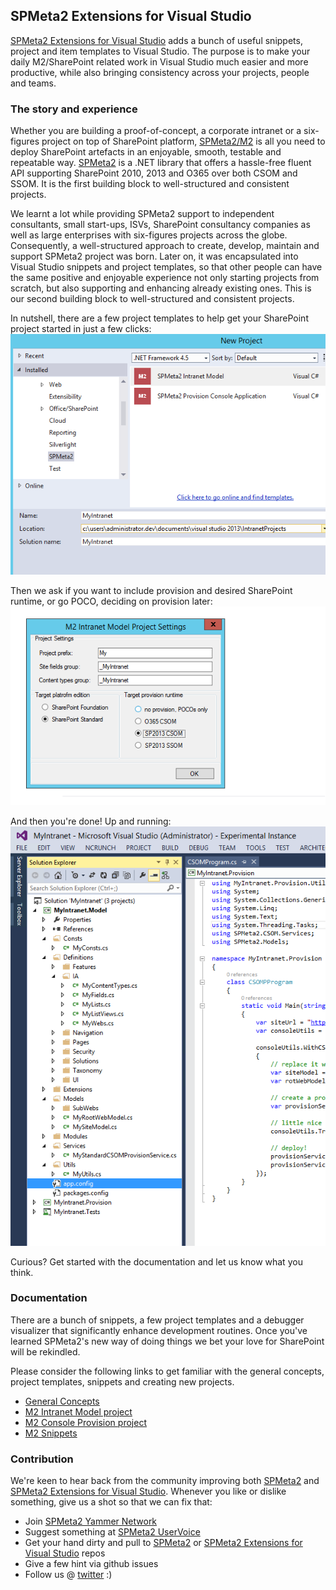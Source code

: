 ﻿---
LeftNavigationNode: true
TopNavigationNode: true
Subfolders: 
    - getting-started
Title: 'M2 VS Extensions Home'
Category: Guides
Tile: true
TileTitle: 'SPMeta2 VS Extensions'
TileOrder: 20
TileLink: true
TileLinkOrder: 10
TileCategory: Build and Deploy
TileDescription: 'Useful Visual Studio snippets, project and item templates to bootstrap SPMeta2 based projects.'
GitHubShowPanel: true
GitHubProjectName: spmeta2-vsixextensions
GitHubEditPageRelativeRepositoryUrl: https://github.com/SubPointSolutions/subpointsolutions-docs/edit/docs-build-tools-dev/SubPointSolutions.DocsNew/Views
---
## SPMeta2 Extensions for Visual Studio
[SPMeta2 Extensions for Visual Studio]("https://github.com/SubPointSolutions/spmeta2-vsixextensions") adds a bunch of useful snippets, project and item templates to Visual Studio. The purpose is to make your daily M2/SharePoint related work in Visual Studio much easier and more productive, while also bringing consistency across your projects, people and teams.

### The story and experience
Whether you are building a proof-of-concept, a corporate intranet or a six-figures project on top of SharePoint platform, 
[SPMeta2/M2]("https://github.com/SubPointSolutions/spmeta2") is all you need to deploy SharePoint artefacts in an enjoyable, smooth, testable and repeatable way. [SPMeta2]("https://github.com/SubPointSolutions/spmeta2") is a .NET library that offers a  hassle-free fluent API supporting SharePoint 2010, 2013 and O365 over both CSOM and SSOM. It is the first building block to well-structured and consistent projects.

We learnt a lot while providing SPMeta2 support to independent consultants, small start-ups, ISVs, SharePoint consultancy companies as well as large enterprises with six-figures projects across the globe. Consequently, a well-structured approach to create, develop, maintain and support SPMeta2 project was born. Later on, it was encapsulated into Visual Studio snippets and project templates, so that other people can have the same positive and enjoyable experience not only starting projects from scratch, but also supporting and enhancing already existing ones. This is our second building block to well-structured and consistent projects.

In nutshell, there are a few project templates to help get your SharePoint project started in just a few clicks:
<img src="_img/M2NewProjectWizard.png">

Then we ask if you want to include provision and desired SharePoint runtime, or go POCO, deciding on provision later:
<img src="_img/M2NewProjectWizard.Runtime.png">

And then you're done! Up and running:
<img src="_img/M2ModelProjectExpanded.png">

Curious? Get started with the documentation and let us know what you think.
### Documentation 
There are a bunch of snippets, a few project templates and a debugger visualizer that significantly enhance development routines. Once you've learned SPMeta2's new way of doing things we bet your love for SharePoint will be rekindled.

Please consider the following links to get familiar with the general concepts, project templates, snippets and creating new projects.

* [General Concepts](/SPMeta2-VS/getting-started)
* [M2 Intranet Model project](/SPMeta2-VS/getting-started/IntranetModelProjectTemplate)
* [M2 Console Provision project](/SPMeta2-VS/getting-started/ConsoleProvisionProjectTemplate)
* [M2 Snippets](/SPMeta2-VS/getting-started/Snippets)

### Contribution
We're keen to hear back from the community improving both [SPMeta2](https://github.com/SubPointSolutions/spmeta2) and [SPMeta2 Extensions for Visual Studio](https://github.com/SubPointSolutions/spmeta2-vsixextensions). Whenever you like or dislike something, give us a shot so that we can fix that:
* Join [SPMeta2 Yammer Network](https://www.yammer.com/spmeta2feedback)
* Suggest something at [SPMeta2 UserVoice](https://subpointsolutions.uservoice.com)
* Get your hand dirty and pull to [SPMeta2](https://github.com/SubPointSolutions/spmeta2) or [SPMeta2 Extensions for Visual Studio](https://github.com/SubPointSolutions/spmeta2-vsixextensions) repos
* Give a few hint via github issues
* Follow us @ [twitter](https://twitter.com/spmeta2) :)